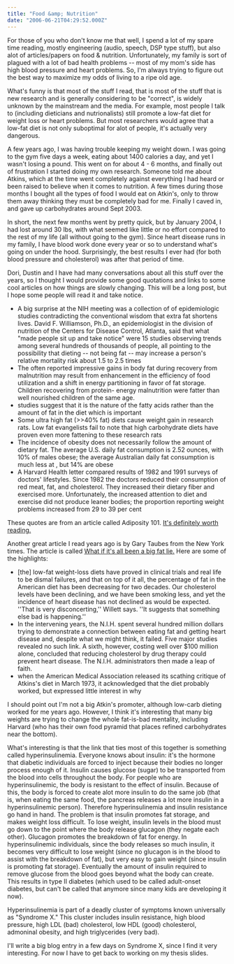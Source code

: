 ```yaml
---
title: "Food &amp; Nutrition"
date: "2006-06-21T04:29:52.000Z"
---
```


For those of you who don't know me that well, I spend a lot of my spare time reading, mostly engineering (audio, speech, DSP type stuff), but also alot of articles/papers on food & nutrition. Unfortunately, my family is sort of plagued with a lot of bad health problems -- most of my mom's side has high blood pressure and heart problems. So, I'm always trying to figure out the best way to maximize my odds of living to a ripe old age.

What's funny is that most of the stuff I read, that is most of the stuff that is new research and is generally considering to be "correct", is widely unknown by the mainstream and the media. For example, most people I talk to (including dieticians and nutrionalists) still promote a low-fat diet for weight loss or heart problems. But most researchers would agree that a low-fat diet is not only suboptimal for alot of people, it's actually very dangerous.

A few years ago, I was having trouble keeping my weight down. I was going to the gym five days a week, eating about 1400 calories a day, and yet I wasn't losing a pound. This went on for about 4 - 6 months, and finally out of frustration I started doing my own research. Someone told me about Atkins, which at the time went completely against everything I had heard or been raised to believe when it comes to nutrition. A few times during those months I bought all the types of food I would eat on Atkin's, only to throw them away thinking they must be completely bad for me. Finally I caved in, and gave up carbohydrates around Sept 2003.

In short, the next few months went by pretty quick, but by January 2004, I had lost around 30 lbs, with what seemed like little or no effort compared to the rest of my life (all without going to the gym). Since heart disease runs in my family, I have blood work done every year or so to understand what's going on under the hood. Surprisingly, the best results I ever had (for both blood pressure and cholesterol) was after that period of time.

Dori, Dustin and I have had many conversations about all this stuff over the years, so I thought I would provide some good quotations and links to some cool articles on how things are slowly changing. This will be a long post, but I hope some people will read it and take notice.

- A big surprise at the NIH meeting was a collection of of epidemiologic studies contradicting the conventional wisdom that extra fat shortens lives. David F. Williamson, Ph.D., an epidemiologist in the division of nutrition of the Centers for Disease Control, Atlanta, said that what "made people sit up and take notice" were 15 studies observing trends among several hundreds of thousands of people, all pointing to the possibility that dieting -- not being fat -- may increase a person's relative mortality risk about 1.5 to 2.5 times
- The often reported impressive gains in body fat during recovery from malnutrition may result from enhancement in the efficiency of food utilization and a shift in energy partitioning in favor of fat storage. Children recovering from protein- energy malnutrition were fatter than well nourished children of the same age.
- studies suggest that it is the nature of the fatty acids rather than the amount of fat in the diet which is important
- Some ultra high fat (>>40% fat) diets cause weight gain in research rats. Low fat evangelists fail to note that high carbohydrate diets have proven even more fattening to these research rats
- The incidence of obesity does not necessarily follow the amount of dietary fat. The average U.S. daily fat consumption is 2.52 ounces, with 10% of males obese; the average Australian daily fat consumption is much less at , but 14% are obese
- A Harvard Health letter compared results of 1982 and 1991 surveys of doctors' lifestyles. Since 1982 the doctors reduced their consumption of red meat, fat, and cholesterol. They increased their dietary fiber and exercised more. Unfortunately, the increased attention to diet and exercise did not produce leaner bodies; the proportion reporting weight problems increased from 29 to 39 per cent

These quotes are from an article called Adiposity 101. [It's definitely worth reading.](http://www.omen.com/adipos.html)

Another great article I read years ago is by Gary Taubes from the New York times. The article is called [What if it's all been a big fat lie.](http://kanyak.com/fatlie.html) Here are some of the highlights:

- \[the\] low-fat weight-loss diets have proved in clinical trials and real life to be dismal failures, and that on top of it all, the percentage of fat in the American diet has been decreasing for two decades. Our cholesterol levels have been declining, and we have been smoking less, and yet the incidence of heart disease has not declined as would be expected. ''That is very disconcerting,'' Willett says. ''It suggests that something else bad is happening.''
- In the intervening years, the N.I.H. spent several hundred million dollars trying to demonstrate a connection between eating fat and getting heart disease and, despite what we might think, it failed. Five major studies revealed no such link. A sixth, however, costing well over $100 million alone, concluded that reducing cholesterol by drug therapy could prevent heart disease. The N.I.H. administrators then made a leap of faith.
- when the American Medical Association released its scathing critique of Atkins's diet in March 1973, it acknowledged that the diet probably worked, but expressed little interest in why

I should point out I'm not a big Atkin's promoter, although low-carb dieting worked for me years ago. However, I think it's interesting that many big weights are trying to change the whole fat-is-bad mentality, including Harvard (who has their own food pyramid that places refined carbohydrates near the bottom).

What's interesting is that the link that ties most of this together is something called hyperinsulinemia. Everyone knows about insulin: it's the hormone that diabetic individuals are forced to inject because their bodies no longer process enough of it. Insulin causes glucose (sugar) to be transported from the blood into cells throughout the body. For people who are hyperinsulinemic, the body is resistant to the effect of insulin. Because of this, the body is forced to create alot more insulin to do the same job (that is, when eating the same food, the pancreas releases a lot more insulin in a hyperinsulinemic person). Therefore hyperinsulinemia and insulin resistance go hand in hand. The problem is that insulin promotes fat storage, and makes weight loss difficult. To lose weight, insulin levels in the blood must go down to the point where the body release glucagon (they negate each other). Glucagon promotes the breakdown of fat for energy. In hyperinsulinemic individuals, since the body releases so much insulin, it becomes very difficult to lose weight (since no glucagon is in the blood to assist with the breakdown of fat), but very easy to gain weight (since insulin is promoting fat storage). Eventually the amount of insulin required to remove glucose from the blood goes beyond what the body can create. This results in type II diabetes (which used to be called adult-onset diabetes, but can't be called that anymore since many kids are developing it now).

Hyperinsulinemia is part of a deadly cluster of symptoms known universally as "Syndrome X." This cluster includes insulin resistance, high blood pressure, high LDL (bad) cholesterol, low HDL (good) cholesterol, admoninal obesity, and high triglycerides (very bad).

I'll write a big blog entry in a few days on Syndrome X, since I find it very interesting. For now I have to get back to working on my thesis slides.
